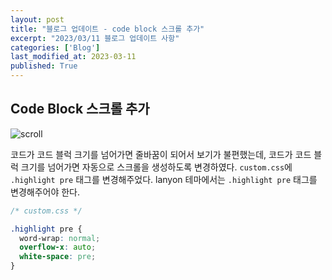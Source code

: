 ```yaml
---
layout: post
title: "블로그 업데이트 - code block 스크롤 추가"
excerpt: "2023/03/11 블로그 업데이트 사항"
categories: ['Blog']
last_modified_at: 2023-03-11
published: True
---
```


## Code Block 스크롤 추가

![scroll](/de-note/assets/images/22nd/scroll.png)

코드가 코드 블럭 크기를 넘어가면 줄바꿈이 되어서 보기가 불편했는데, 코드가 코드 블럭 크기를 넘어가면 자동으로 스크롤을 생성하도록 변경하였다. `custom.css`에 `.highlight pre` 태그를 변경해주었다. lanyon 테마에서는 `.highlight pre` 태그를 변경해주어야 한다.

```css
/* custom.css */

.highlight pre {
  word-wrap: normal;
  overflow-x: auto;
  white-space: pre;
}
```
